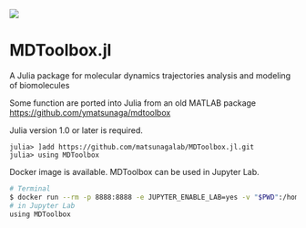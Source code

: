 <!-- [![](https://img.shields.io/badge/docs-stable-blue.svg)](https://www.bio.ics.saitama-u.ac.jp/MDToolbox.jl/stable/) -->
[![](https://img.shields.io/badge/docs-dev-blue.svg)](https://www.bio.ics.saitama-u.ac.jp/MDToolbox.jl/dev/)
<!-- [![Build Status](https://travis-ci.org/ymatsunaga/MDToolbox.jl.svg?branch=master)](https://travis-ci.org/ymatsunaga/MDToolbox.jl) -->

# MDToolbox.jl

A Julia package for molecular dynamics trajectories analysis and modeling of biomolecules

Some function are ported into Julia from an old MATLAB package https://github.com/ymatsunaga/mdtoolbox

Julia version 1.0 or later is required. 
```
julia> ]add https://github.com/matsunagalab/MDToolbox.jl.git
julia> using MDToolbox
```

Docker image is available. MDToolbox can be used in Jupyter Lab.
```bash
# Terminal
$ docker run --rm -p 8888:8888 -e JUPYTER_ENABLE_LAB=yes -v "$PWD":/home/jovyan/work matsunagalab/mdtoolbox.jl
# in Jupyter Lab
using MDToolbox

```
